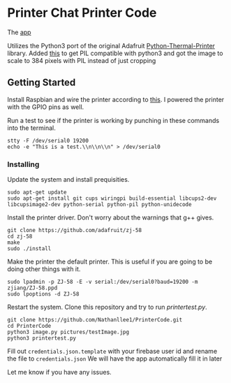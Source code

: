 # Printer Chat Printer Code

The [app](https://github.com/Nathanllee1/PrintChatApp)

Utilizes the Python3 port of the original Adafruit [Python-Thermal-Printer](https://github.com/adafruit/Python-Thermal-Printer) library.
Added [this](https://github.com/adafruit/Python-Thermal-Printer/pull/39) to get PIL compatible with python3 and got the image to scale to 384 pixels with PIL instead of just cropping

## Getting Started

Install Raspbian and wire the printer according to [this](https://learn.adafruit.com/networked-thermal-printer-using-cups-and-raspberry-pi/connect-and-configure-printer). I powered the printer with the GPIO pins as well.

Run a test to see if the printer is working by punching in these commands into the terminal.

```
stty -F /dev/serial0 19200
echo -e "This is a test.\\n\\n\\n" > /dev/serial0
```

### Installing

Update the system and install prequisities.

```
sudo apt-get update
sudo apt-get install git cups wiringpi build-essential libcups2-dev libcupsimage2-dev python-serial python-pil python-unidecode
```

Install the printer driver. Don't worry about the warnings that g++ gives.

```
git clone https://github.com/adafruit/zj-58
cd zj-58
make
sudo ./install
```

Make the printer the default printer. This is useful if you are going to be doing other things with it.

```
sudo lpadmin -p ZJ-58 -E -v serial:/dev/serial0?baud=19200 -m zjiang/ZJ-58.ppd
sudo lpoptions -d ZJ-58
```

Restart the system. Clone this repository and try to run *printertest.py*.

```
git clone https://github.com/Nathanllee1/PrinterCode.git
cd PrinterCode
python3 image.py pictures/testImage.jpg
python3 printertest.py
```

Fill out ```credentials.json.template``` with your firebase user id and rename the file to ```credentials.json```
We will have the app automatically fill it in later

Let me know if you have any issues. 
